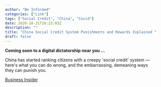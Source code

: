 ```yaml
---
author: "Be Informed"
categories: ["Link"]
tags: ["Social Credit", "China", "Covid"]
date: 2020-10-31T16:23:03Z
description: ""
title: "China Social Credit System Punishments and Rewards Explained "
draft: false
---
```


**Coming soon to a digital dictatorship near you ...**

China has started ranking citizens with a creepy 'social credit' system — here's what you can do wrong, and the embarrassing, demeaning ways they can punish you.

[Business Insider](https://www.businessinsider.com/china-social-credit-system-punishments-and-rewards-explained-2018-4?op=1&r=US&IR=T)